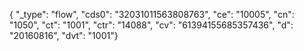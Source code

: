 {
    "_type": "flow", 
    "cds0": "32031011563808763", 
    "ce": "10005", 
 "cn": "1050", 
    "ct": "1001", 
    "ctr": "14088", 
    "cv": "61394155685357436", 
    "d": "20160816", 
    "dvt": "1001"}